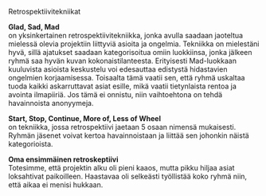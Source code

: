 Retrospektiivitekniikat

<b>Glad, Sad, Mad</b>  
on yksinkertainen retrospektiivitekniikka, jonka avulla saadaan jaoteltua mielessä olevia projektiin 
liittyviä asioita ja ongelmia. Tekniikka on mielestäni hyvä, sillä ajatukset saadaan kategorisoitua omiin luokkiinsa, 
jonka jälkeen ryhmä saa hyvän kuvan kokonaistilanteesta. Erityisesti Mad-luokkaan kuuluvista asioista keskustelu voi 
edesauttaa edistystä hidastavien ongelmien korjaamisessa. Toisaalta tämä vaatii sen, että ryhmä uskaltaa tuoda kaikki 
askarruttavat asiat esille, mikä vaatii tietynlaista rentoa ja avointa ilmapiiriä. Jos tämä ei onnistu, niin vaihtoehtona 
on tehdä havainnoista anonyymeja.

<b>Start, Stop, Continue, More of, Less of Wheel</b>  
on tekniikka, jossa retrospektiivi jaetaan 5 osaan nimensä mukaisesti. 
Ryhmän jäsenet voivat kertoa havainnoistaan ja liittää sen johonkin näistä kategorioista. 

<b>Oma ensimmäinen retroskeptiivi</b>  
Totesimme, että projektin alku oli pieni kaaos, mutta pikku hiljaa asiat loksahtivat paikoilleen. 
Haastavaa oli selkeästi työllistää koko ryhmä niin, että aikaa ei menisi hukkaan. 

